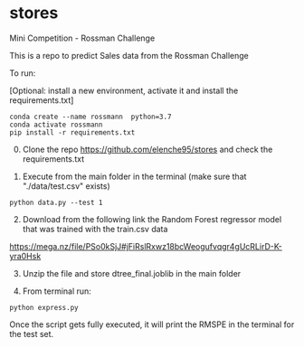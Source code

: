 # stores

Mini Competition - Rossman Challenge

This is a repo to predict Sales data from the Rossman Challenge

To run:

[Optional: install a new environment, activate it and install the requirements.txt]

```
conda create --name rossmann  python=3.7
conda activate rossmann
pip install -r requirements.txt
```

0. Clone the repo https://github.com/elenche95/stores and check the requirements.txt

1. Execute from the main folder in the terminal  (make sure that "./data/test.csv" exists)

```
python data.py --test 1
```

2. Download from the following link the Random Forest regressor model that was trained with the train.csv data

https://mega.nz/file/PSo0kSjJ#jFiRslRxwz18bcWeogufvqgr4gUcRLirD-K-yra0Hsk 

3. Unzip the file and store dtree_final.joblib in the main folder

4. From terminal run:  

```
python express.py
```

Once the script gets fully executed, it will print the RMSPE in the terminal for the test set.

